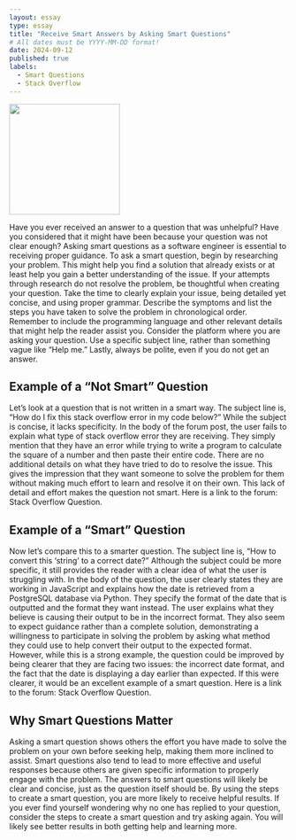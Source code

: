 ```yaml
---
layout: essay
type: essay
title: "Receive Smart Answers by Asking Smart Questions"
# All dates must be YYYY-MM-DD format!
date: 2024-09-12
published: true
labels:
  - Smart Questions
  - Stack Overflow
---
```


<img width="200px" class="rounded float-start pe-4" src="../img/questions.jpg">

Have you ever received an answer to a question that was unhelpful? Have you considered that it might have been because your question was not clear enough? Asking smart questions as a software engineer is essential to receiving proper guidance. To ask a smart question, begin by researching your problem. This might help you find a solution that already exists or at least help you gain a better understanding of the issue. If your attempts through research do not resolve the problem, be thoughtful when creating your question. Take the time to clearly explain your issue, being detailed yet concise, and using proper grammar. Describe the symptoms and list the steps you have taken to solve the problem in chronological order. Remember to include the programming language and other relevant details that might help the reader assist you. Consider the platform where you are asking your question. Use a specific subject line, rather than something vague like “Help me.” Lastly, always be polite, even if you do not get an answer.

## Example of a “Not Smart” Question

Let’s look at a question that is not written in a smart way. The subject line is, “How do I fix this stack overflow error in my code below?” While the subject is concise, it lacks specificity. In the body of the forum post, the user fails to explain what type of stack overflow error they are receiving. They simply mention that they have an error while trying to write a program to calculate the square of a number and then paste their entire code. There are no additional details on what they have tried to do to resolve the issue. This gives the impression that they want someone to solve the problem for them without making much effort to learn and resolve it on their own. This lack of detail and effort makes the question not smart. Here is a link to the forum: Stack Overflow Question.

## Example of a “Smart” Question

Now let’s compare this to a smarter question. The subject line is, “How to convert this ‘string’ to a correct date?” Although the subject could be more specific, it still provides the reader with a clear idea of what the user is struggling with. In the body of the question, the user clearly states they are working in JavaScript and explains how the date is retrieved from a PostgreSQL database via Python. They specify the format of the date that is outputted and the format they want instead. The user explains what they believe is causing their output to be in the incorrect format. They also seem to expect guidance rather than a complete solution, demonstrating a willingness to participate in solving the problem by asking what method they could use to help convert their output to the expected format. However, while this is a strong example, the question could be improved by being clearer that they are facing two issues: the incorrect date format, and the fact that the date is displaying a day earlier than expected. If this were clearer, it would be an excellent example of a smart question. Here is a link to the forum: Stack Overflow Question.

## Why Smart Questions Matter

Asking a smart question shows others the effort you have made to solve the problem on your own before seeking help, making them more inclined to assist. Smart questions also tend to lead to more effective and useful responses because others are given specific information to properly engage with the problem. The answers to smart questions will likely be clear and concise, just as the question itself should be. By using the steps to create a smart question, you are more likely to receive helpful results. If you ever find yourself wondering why no one has replied to your question, consider the steps to create a smart question and try asking again. You will likely see better results in both getting help and learning more.
